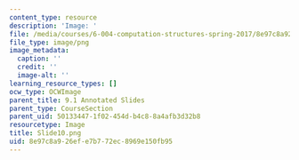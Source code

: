 ```yaml
---
content_type: resource
description: 'Image: '
file: /media/courses/6-004-computation-structures-spring-2017/8e97c8a926efe7b772ec8969e150fb95_Slide10.png
file_type: image/png
image_metadata:
  caption: ''
  credit: ''
  image-alt: ''
learning_resource_types: []
ocw_type: OCWImage
parent_title: 9.1 Annotated Slides
parent_type: CourseSection
parent_uid: 50133447-1f02-454d-b4c8-8a4afb3d32b8
resourcetype: Image
title: Slide10.png
uid: 8e97c8a9-26ef-e7b7-72ec-8969e150fb95
---
```

